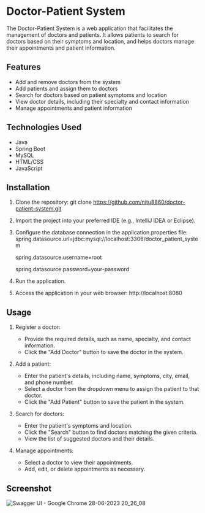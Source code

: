 # Doctor-Patient System

The Doctor-Patient System is a web application that facilitates the management of doctors and patients. It allows patients to search for doctors based on their symptoms and location, and helps doctors manage their appointments and patient information.

## Features

- Add and remove doctors from the system
- Add patients and assign them to doctors
- Search for doctors based on patient symptoms and location
- View doctor details, including their specialty and contact information
- Manage appointments and patient information

## Technologies Used

- Java
- Spring Boot
- MySQL
- HTML/CSS
- JavaScript

## Installation

1. Clone the repository:
   git clone https://github.com/nitu8860/doctor-patient-system.git
2. Import the project into your preferred IDE (e.g., IntelliJ IDEA or Eclipse).
3. Configure the database connection in the application.properties file:
   spring.datasource.url=jdbc:mysql://localhost:3306/doctor_patient_system

   spring.datasource.username=root

   spring.datasource.password=your-password

4. Run the application.
5. Access the application in your web browser:
   http://localhost:8080

## Usage
1. Register a doctor:
    - Provide the required details, such as name, specialty, and contact information.
    - Click the "Add Doctor" button to save the doctor in the system.

2. Add a patient:
   - Enter the patient's details, including name, symptoms, city, email, and phone number.
   - Select a doctor from the dropdown menu to assign the patient to that doctor.
   - Click the "Add Patient" button to save the patient in the system.

3. Search for doctors:
   - Enter the patient's symptoms and location.
   - Click the "Search" button to find doctors matching the given criteria.
   - View the list of suggested doctors and their details.

3. Manage appointments:
    - Select a doctor to view their appointments.
    - Add, edit, or delete appointments as necessary.

## Screenshot
![Swagger UI - Google Chrome 28-06-2023 20_26_08](https://github.com/nitu8860/Doctor-Patient/assets/112774001/9b49a672-00e7-4740-ab6c-cd82a93bfb1a)
